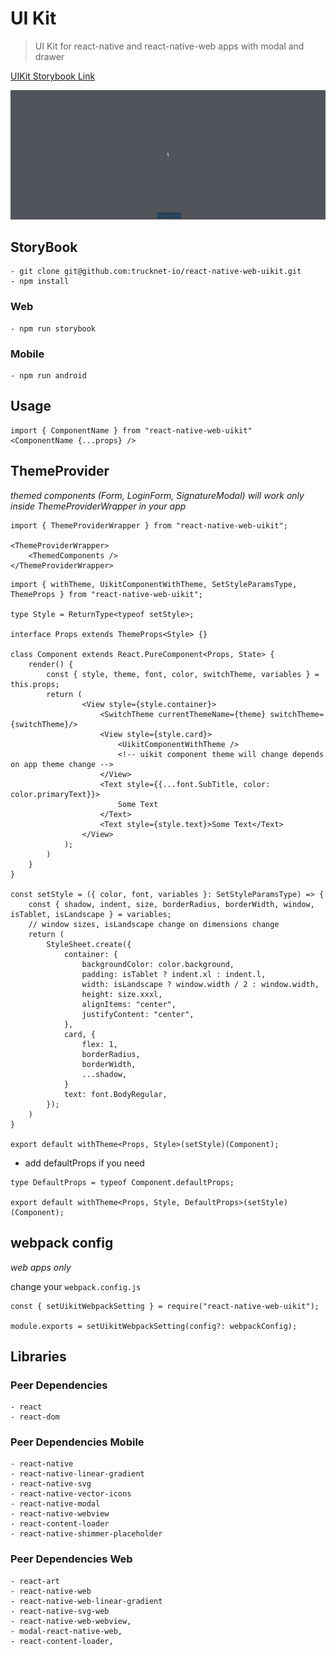 # UI Kit

> UI Kit for react-native and react-native-web apps with modal and drawer

[UIKit Storybook Link](https://react-native-web-uikit.storybook.trucknet.io)

![Modal/Drawer](docs/uikit_storybook.gif)

## StoryBook

    - git clone git@github.com:trucknet-io/react-native-web-uikit.git
    - npm install

### Web

    - npm run storybook

### Mobile

    - npm run android

## Usage

```
import { ComponentName } from "react-native-web-uikit"
<ComponentName {...props} />
```

## ThemeProvider

*themed components (Form, LoginForm, SignatureModal) will work only inside ThemeProviderWrapper in your app*

```
import { ThemeProviderWrapper } from "react-native-web-uikit";

<ThemeProviderWrapper>
    <ThemedComponents />
</ThemeProviderWrapper>
```

```
import { withTheme, UikitComponentWithTheme, SetStyleParamsType, ThemeProps } from "react-native-web-uikit";

type Style = ReturnType<typeof setStyle>;

interface Props extends ThemeProps<Style> {}

class Component extends React.PureComponent<Props, State> {
    render() {
        const { style, theme, font, color, switchTheme, variables } = this.props;
        return (
                <View style={style.container}>
                    <SwitchTheme currentThemeName={theme} switchTheme={switchTheme}/>
                    <View style={style.card}>
                        <UikitComponentWithTheme />
                        <!-- uikit component theme will change depends on app theme change -->
                    </View>
                    <Text style={{...font.SubTitle, color: color.primaryText}}>
                        Some Text
                    </Text>
                    <Text style={style.text}>Some Text</Text>
                </View>
            );
        )
    }
}

const setStyle = ({ color, font, variables }: SetStyleParamsType) => {
    const { shadow, indent, size, borderRadius, borderWidth, window, isTablet, isLandscape } = variables;
    // window sizes, isLandscape change on dimensions change
    return (
        StyleSheet.create({
            container: {
                backgroundColor: color.background,
                padding: isTablet ? indent.xl : indent.l,
                width: isLandscape ? window.width / 2 : window.width,
                height: size.xxxl,
                alignItems: "center",
                justifyContent: "center",
            },
            card, {
                flex: 1,
                borderRadius,
                borderWidth,
                ...shadow,
            }
            text: font.BodyRegular,
        });
    )
}

export default withTheme<Props, Style>(setStyle)(Component);

```

 - add defaultProps if you need
  
```
type DefaultProps = typeof Component.defaultProps;

export default withTheme<Props, Style, DefaultProps>(setStyle)(Component);
```

## webpack config

*web apps only*

change your `webpack.config.js`
```
const { setUikitWebpackSetting } = require("react-native-web-uikit");

module.exports = setUikitWebpackSetting(config?: webpackConfig);

```

## Libraries

### Peer Dependencies

    - react
    - react-dom

### Peer Dependencies Mobile

    - react-native
    - react-native-linear-gradient
    - react-native-svg
    - react-native-vector-icons
    - react-native-modal
    - react-native-webview
    - react-content-loader
    - react-native-shimmer-placeholder

### Peer Dependencies Web

    - react-art
    - react-native-web
    - react-native-web-linear-gradient
    - react-native-svg-web
    - react-native-web-webview,
    - modal-react-native-web,
    - react-content-loader,

